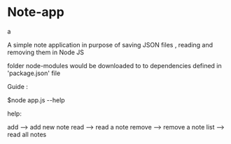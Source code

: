 # Note-app

a

A simple note application in purpose of saving JSON files , reading and removing them in Node JS

folder node-modules would be downloaded to to dependencies defined in 'package.json' file 

Guide :

  $node app.js --help
  
  help:
  
  add --> add new note
  read --> read a note
  remove --> remove a note
  list --> read all notes
